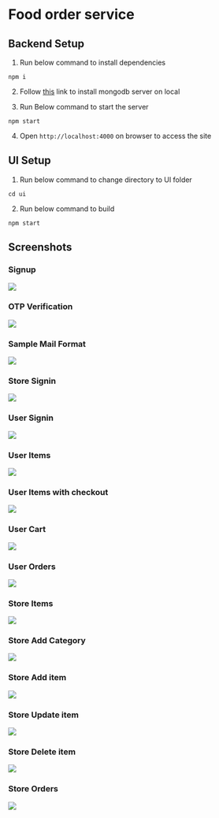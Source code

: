 # Food order service

## Backend Setup
1. Run below command to install dependencies

`npm i`

2. Follow [this](https://www.mongodb.com/try/download/community) link to install mongodb server on local

3. Run Below command to start the server

`npm start`

4. Open `http://localhost:4000` on browser to access the site

## UI Setup
1. Run below command to change directory to UI folder

`cd ui`

2. Run below command to build

`npm start`

## Screenshots
### Signup
<img src="./screenshots/initsignup.png"/>

### OTP Verification
<img src="./screenshots/otp.png"/>

### Sample Mail Format
<img src="./screenshots/email.png"/>

### Store Signin
<img src="./screenshots/storesignin.png"/>

### User Signin
<img src="./screenshots/usersignin.png"/>

### User Items 
<img src="./screenshots/items.png"/>

### User Items with checkout
<img src="./screenshots/itemswithcheckout.png"/>

### User Cart 
<img src="./screenshots/cart.png"/>

### User Orders
<img src="./screenshots/ordersHistory.png"/>

### Store Items 
<img src="./screenshots/storeitems.png"/>

### Store Add Category 
<img src="./screenshots/category.png"/>

### Store Add item 
<img src="./screenshots/additem.png"/>

### Store Update item 
<img src="./screenshots/updateitem.png"/>

### Store Delete item 
<img src="./screenshots/deleteitem.png"/>

### Store Orders 
<img src="./screenshots/orders.png"/>












